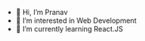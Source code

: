 - 👋 Hi, I’m Pranav
- 👀 I’m interested in Web Development
- 🌱 I’m currently learning React.JS

<!---
pranav-2002/pranav-2002 is a ✨ special ✨ repository because its `README.md` (this file) appears on your GitHub profile.
You can click the Preview link to take a look at your changes.
--->
